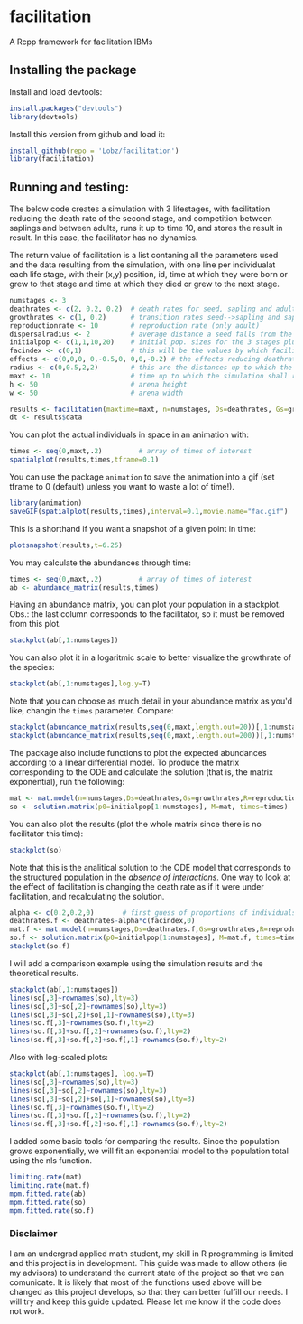 # facilitation
A Rcpp framework for facilitation IBMs

## Installing the package

Install and load devtools:
```r
install.packages("devtools")
library(devtools)
```
Install this version from github and load it:
```r
install_github(repo = 'Lobz/facilitation')
library(facilitation)
```

## Running and testing:

The below code creates a simulation with 3 lifestages, with facilitation reducing the death rate of the second stage, and competition between saplings and between adults, runs it up to time 10, and stores the result in result. In this case, the facilitator has no dynamics.

The return value of facilitation is a list contaning all the parameters used and the data resulting from the simulation, with one line per individualat each life stage, with their (x,y) position, id, time at which they were born or grew to that stage and time at which they died or grew to the next stage.
```r
numstages <- 3
deathrates <- c(2, 0.2, 0.2)  # death rates for seed, sapling and adult
growthrates <- c(1, 0.2)      # transition rates seed-->sapling and sapling-->adult
reproductionrate <- 10        # reproduction rate (only adult)
dispersalradius <- 2	      # average distance a seed falls from the parent (distance is gaussian)
initialpop <- c(1,1,10,20)    # initial pop. sizes for the 3 stages plus the facilitator species
facindex <- c(0,1)            # this will be the values by which facilitator decreases seeds and seedlings deathrates
effects <- c(0,0,0, 0,-0.5,0, 0,0,-0.2) # the effects reducing deathrate (negative values increase deathrates)
radius <- c(0,0.5,2,2)        # this are the distances up to which the individuals can have effect on others, by stage + facilitator
maxt <- 10                    # time up to which the simulation shall run
h <- 50                       # arena height
w <- 50                       # arena width

results <- facilitation(maxtime=maxt, n=numstages, Ds=deathrates, Gs=growthrates, dispersal=dispersalradius, R=reproductionrate, interactions=effects, fac=facindex, init=initialpop, rad=radius, h=h, w=w)
dt <- results$data
```
You can plot the actual individuals in space in an animation with:
```r
times <- seq(0,maxt,.2)         # array of times of interest
spatialplot(results,times,tframe=0.1)
```
You can use the package `animation` to save the animation into a gif (set tframe to 0 (default) unless you want to waste a lot of time!).
```r
library(animation)
saveGIF(spatialplot(results,times),interval=0.1,movie.name="fac.gif") 
```
This is a shorthand if you want a snapshot of a given point in time:
```r
plotsnapshot(results,t=6.25)
```

You may calculate the abundances through time:
```r
times <- seq(0,maxt,.2)         # array of times of interest
ab <- abundance_matrix(results,times)
```
Having an abundance matrix, you can plot your population in a stackplot. Obs.: the last column corresponds to the facilitator, so it must be removed from this plot.
```r
stackplot(ab[,1:numstages])
```
You can also plot it in a logaritmic scale to better visualize the growthrate of the species:
```r
stackplot(ab[,1:numstages],log.y=T)
```

Note that you can choose as much detail in your abundance matrix as you'd like, changin the `times` parameter. Compare:
```r
stackplot(abundance_matrix(results,seq(0,maxt,length.out=20))[,1:numstages])
stackplot(abundance_matrix(results,seq(0,maxt,length.out=200))[,1:numstages])
```

The package also include functions to plot the expected abundances according to a linear differential model. To produce the matrix corresponding to the ODE and calculate the solution (that is, the matrix exponential), run the following: 
```r
mat <- mat.model(n=numstages,Ds=deathrates,Gs=growthrates,R=reproductionrate)
so <- solution.matrix(p0=initialpop[1:numstages], M=mat, times=times)
```
You can also plot the results (plot the whole matrix since there is no facilitator this time):
```r
stackplot(so)
```
Note that this is the analitical solution to the ODE model that corresponds to the structured population in the *absence of interactions*. One way to look at the effect of facilitation is changing the death rate as if it were under facilitation, and recalculating the solution.
```r
alpha <- c(0.2,0.2,0)		# first guess of proportions of individuals that are affected by facilitation 
deathrates.f <- deathrates-alpha*c(facindex,0)
mat.f <- mat.model(n=numstages,Ds=deathrates.f,Gs=growthrates,R=reproductionrate)
so.f <- solution.matrix(p0=initialpop[1:numstages], M=mat.f, times=times)
stackplot(so.f)
```

I will add a comparison example using the simulation results and the theoretical results.
```r
stackplot(ab[,1:numstages])
lines(so[,3]~rownames(so),lty=3)
lines(so[,3]+so[,2]~rownames(so),lty=3)
lines(so[,3]+so[,2]+so[,1]~rownames(so),lty=3)
lines(so.f[,3]~rownames(so.f),lty=2)
lines(so.f[,3]+so.f[,2]~rownames(so.f),lty=2)
lines(so.f[,3]+so.f[,2]+so.f[,1]~rownames(so.f),lty=2)
``` 
Also with log-scaled plots:
```r
stackplot(ab[,1:numstages], log.y=T)
lines(so[,3]~rownames(so),lty=3)
lines(so[,3]+so[,2]~rownames(so),lty=3)
lines(so[,3]+so[,2]+so[,1]~rownames(so),lty=3)
lines(so.f[,3]~rownames(so.f),lty=2)
lines(so.f[,3]+so.f[,2]~rownames(so.f),lty=2)
lines(so.f[,3]+so.f[,2]+so.f[,1]~rownames(so.f),lty=2)
``` 
I added some basic tools for comparing the results. Since the population grows exponentially, we will fit an exponential model to the population total using the nls function.
```r
limiting.rate(mat)
limiting.rate(mat.f)
mpm.fitted.rate(ab)
mpm.fitted.rate(so)
mpm.fitted.rate(so.f)
```
### Disclaimer

I am an undergrad applied math student, my skill in R programming is limited and this project is in development. This guide was made to allow others (ie my advisors) to understand the current state of the project so that we can comunicate. It is likely that most of the functions used above will be changed as this project develops, so that they can better fulfill our needs.
I will try and keep this guide updated. Please let me know if the code does not work.
